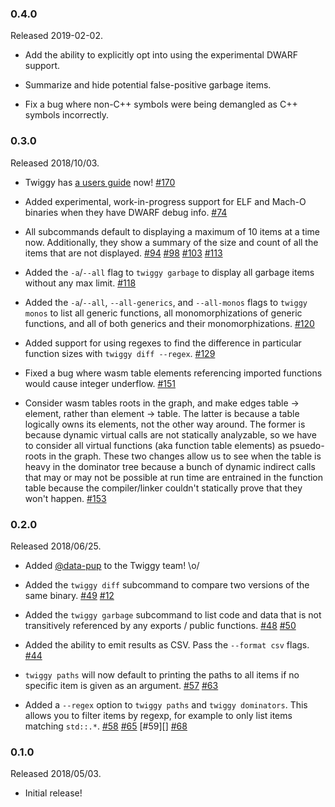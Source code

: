 ### 0.4.0

Released 2019-02-02.

* Add the ability to explicitly opt into using the experimental DWARF support.

* Summarize and hide potential false-positive garbage items.

* Fix a bug where non-C++ symbols were being demangled as C++ symbols
  incorrectly.

### 0.3.0

Released 2018/10/03.

* Twiggy has [a users guide](https://rustwasm.github.io/twiggy) now! [#170][]

* Added experimental, work-in-progress support for ELF and Mach-O binaries when
  they have DWARF debug info. [#74][]

* All subcommands default to displaying a maximum of 10 items at a time
  now. Additionally, they show a summary of the size and count of all the items
  that are not displayed. [#94][] [#98][] [#103][] [#113][]

* Added the `-a`/`--all` flag to `twiggy garbage` to display all garbage items
  without any max limit. [#118][]

* Added the `-a`/`--all`, `--all-generics`, and `--all-monos` flags to `twiggy
  monos` to list all generic functions, all monomorphizations of generic
  functions, and all of both generics and their monomorphizations. [#120][]

* Added support for using regexes to find the difference in particular function
  sizes with `twiggy diff --regex`. [#129][]

* Fixed a bug where wasm table elements referencing imported functions would
  cause integer underflow. [#151][]

* Consider wasm tables roots in the graph, and make edges table -> element,
  rather than element -> table. The latter is because a table logically owns its
  elements, not the other way around. The former is because dynamic virtual
  calls are not statically analyzable, so we have to consider all virtual
  functions (aka function table elements) as psuedo-roots in the graph. These
  two changes allow us to see when the table is heavy in the dominator tree
  because a bunch of dynamic indirect calls that may or may not be possible at
  run time are entrained in the function table because the compiler/linker
  couldn't statically prove that they won't happen. [#153][]

[#74]: https://github.com/rustwasm/twiggy/pull/74
[#94]: https://github.com/rustwasm/twiggy/pull/94
[#98]: https://github.com/rustwasm/twiggy/pull/98
[#103]: https://github.com/rustwasm/twiggy/pull/103
[#113]: https://github.com/rustwasm/twiggy/pull/113
[#118]: https://github.com/rustwasm/twiggy/pull/118
[#120]: https://github.com/rustwasm/twiggy/pull/120
[#129]: https://github.com/rustwasm/twiggy/pull/129
[#151]: https://github.com/rustwasm/twiggy/pull/151
[#153]: https://github.com/rustwasm/twiggy/pull/153
[#170]: https://github.com/rustwasm/twiggy/pull/170

### 0.2.0

Released 2018/06/25.

* Added [@data-pup][] to the Twiggy team! \o/

* Added the `twiggy diff` subcommand to compare two versions of the same
  binary. [#49][] [#12][]

* Added the `twiggy garbage` subcommand to list code and data that is not
  transitively referenced by any exports / public functions. [#48][] [#50][]

* Added the ability to emit results as CSV. Pass the `--format csv` flags. [#44][]

* `twiggy paths` will now default to printing the paths to all items if no
  specific item is given as an argument. [#57][] [#63][]

* Added a `--regex` option to `twiggy paths` and `twiggy dominators`. This
  allows you to filter items by regexp, for example to only list items matching
  `std::.*`. [#58][] [#65][] [#59][] [#68][]

[#49]: https://github.com/rustwasm/twiggy/pull/49
[#12]: https://github.com/rustwasm/twiggy/issues/12
[#50]: https://github.com/rustwasm/twiggy/pull/50
[#48]: https://github.com/rustwasm/twiggy/issues/48
[#57]: https://github.com/rustwasm/twiggy/issues/57
[#63]: https://github.com/rustwasm/twiggy/pull/63
[#44]: https://github.com/rustwasm/twiggy/pull/44
[#65]: https://github.com/rustwasm/twiggy/pull/65
[#58]: https://github.com/rustwasm/twiggy/issues/58
[#58]: https://github.com/rustwasm/twiggy/issues/59
[#68]: https://github.com/rustwasm/twiggy/pull/68
[@data-pup]: https://github.com/data-pup

### 0.1.0

Released 2018/05/03.

* Initial release!
